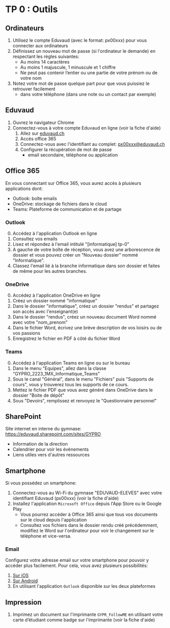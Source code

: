 # TP 0 : Outils

## Ordinateurs

1. Utilisez le compte Eduvaud (avec le format: px00xxx) pour vous connecter aux ordinateurs
2. Définissez un nouveau mot de passe (si l'ordinateur le demande) en respectant les règles suivantes:
   - Au moins 14 caractères
   - Au moins 1 majuscule, 1 minuscule et 1 chiffre
   - Ne peut pas contenir l’entier ou une partie de votre prénom ou de votre nom
3. Notez votre mot de passe quelque part pour que vous puissiez le retrouver facilement
   - dans votre téléphone (dans une note ou un contact par exemple)

## Eduvaud

1. Ouvrez le navigateur Chrome
2. Connectez-vous à votre compte Eduvaud en ligne (voir la fiche d'aide)
   1. Allez sur <a href="https://www.eduvaud.ch/" target="_blank">eduvaud.ch</a>
   2. Accès office 365
   3. Connectez-vous avec l'identifiant au complet: px00xxx@eduvaud.ch
   4. Configurer la récupération de mot de passe
      - email secondaire, téléphone ou application

## Office 365

En vous connectant sur Office 365, vous aurez accès à plusieurs applications dont:

- Outlook: boîte emails
- OneDrive: stockage de fichiers dans le cloud
- Teams: Plateforme de communication et de partage

### Outlook

0. Accédez à l'application Outlook en ligne
1. Consultez vos emails
2. Lisez et répondez à l'email intitulé "[informatique] tp-0"
3. A gauche de votre boîte de réception, vous avez une arborescence de dossier et vous pouvez créer un "Nouveau dossier" nommé "Informatique".
4. Classez l'email lié à la branche informatique dans son dossier et faites de même pour les autres branches.

### OneDrive

0. Accédez à l'application OneDrive en ligne
1. Créez un dossier nommé "informatique"
2. Dans le dossier "informatique", créez un dossier "rendus" et partagez son accès avec l'enseignant(e)
3. Dans le dossier "rendus", créez un nouveau document Word nommé avec votre "nom_prenom"
4. Dans le fichier Word, écrivez une brève description de vos loisirs ou de vos passions
5. Enregistrez le fichier en PDF à côté du fichier Word

### Teams

0. Accédez à l'application Teams en ligne ou sur le bureau
1. Dans le menu "Equipes", allez dans la classe "GYPRO_2223_1MX_Informatique_Teams"
2. Sous le canal "Général", dans le menu "Fichiers" puis "Supports de cours", vous y trouverez tous les supports de ce cours.
3. Mettez le fichier PDF que vous avez généré dans OneDrive dans le dossier "Boite de dépôt"
4. Sous "Devoirs", remplissez et renvoyez le "Questionnaire personnel"

## SharePoint

Site internet en interne du gymnase: <a href="https://eduvaud.sharepoint.com/sites/GYPRO" target="_blank">https://eduvaud.sharepoint.com/sites/GYPRO</a>

- Information de la direction
- Calendrier pour voir les évènements
- Liens utiles vers d'autres ressources

## Smartphone

Si vous possédez un smartphone:

1. Connectez-vous au Wi-Fi du gymnase "EDUVAUD-ELEVES" avec votre identifiant Eduvaud (px00xxx) (voir la fiche d'aide)
2. Installez l'application `Microsoft Office` depuis l'App Store ou le Google Play
   - Vous pourrez accéder à Office 365 ainsi que tous vos documents sur le cloud depuis l'application
   - Consultez vos fichiers dans le dossier rendu créé précédemment, modifiez le Word sur l'ordinateur pour voir le changement sur le téléphone et vice-versa.

### Email

Configurez votre adresse email sur votre smartphone pour pouvoir y accéder plus facilement. Pour cela, vous avez plusieurs possibilités:

1. <a href="https://support.microsoft.com/fr-fr/office/configurer-un-compte-outlook-sur-l-application-de-messagerie-d-ios-7e5b180f-bc8f-45cc-8da1-5cefc1e633d1" target="_blank">Sur iOS</a>
2. <a href="https://support.microsoft.com/fr-fr/office/configurer-le-courrier-%C3%A9lectronique-dans-l-application-de-courrier-android-71147974-7aca-491b-978a-ab15e360434c" target="_blank">Sur Android</a>
3. En utilisant l'application `Outlook` disponible sur les deux plateformes

## Impression

1. Imprimez un document sur l'imprimante `GYPR_FollowME` en utilisant votre carte d’étudiant comme badge sur l'imprimante (voir la fiche d'aide)
